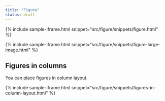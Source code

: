 ```yaml
---
title: "Figure"
status: draft
---
```


{% include sample-iframe.html snippet="src/figure/snippets/figure.html" %}

{% include sample-iframe.html snippet="src/figure/snippets/figure-large-image.html" %}

## Figures in columns

You can place figures in column layout.

{% include sample-iframe.html snippet="src/figure/snippets/figures-in-column-layout.html" %}

